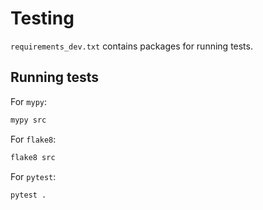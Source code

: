 # Testing

`requirements_dev.txt` contains packages for running tests.

## Running tests

For `mypy`:

```python
mypy src
```

For `flake8`:

```python
flake8 src
```

For `pytest`:

```python
pytest .
```
